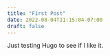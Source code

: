 ```yaml
---
title: "First Post"
date: 2022-08-04T11:15:04-07:00
draft: false
---
```



Just testing Hugo to see if I like it.